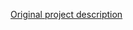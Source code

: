 <!-- Notes BEGIN: You can edit here. Add "## Notes" headline if not already present. -->

[Original project description](https://github.com/slacky1965/watermeter_zed)

<!-- Notes END: Do not edit below this line -->